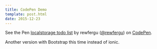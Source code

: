 ```yaml
---
title: CodePen Demo
template: post.html
date: 2015-12-23
---
```


<p data-height="622" data-theme-id="21445" data-slug-hash="wawNWN" data-default-tab="result" data-user="rewfergu" class='codepen'>See the Pen <a href='http://codepen.io/rewfergu/pen/wawNWN/'>localstorage todo list</a> by rewfergu (<a href='http://codepen.io/rewfergu'>@rewfergu</a>) on <a href='http://codepen.io'>CodePen</a>.</p>
<script async src="//assets.codepen.io/assets/embed/ei.js"></script>

Another version with Bootstrap this time instead of ionic.
